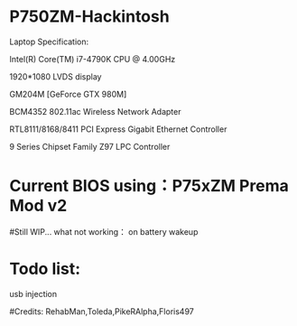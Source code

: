 # P750ZM-Hackintosh

Laptop Specification:

  Intel(R) Core(TM) i7-4790K CPU @ 4.00GHz
  
  1920*1080 LVDS display
  
  GM204M [GeForce GTX 980M]
  
  BCM4352 802.11ac Wireless Network Adapter
  
  RTL8111/8168/8411 PCI Express Gigabit Ethernet Controller
  
  9 Series Chipset Family Z97 LPC Controller
  
# Current BIOS using：P75xZM Prema Mod v2

#Still WIP... what not working：
  on battery wakeup
  
# Todo list:
  usb injection
  

#Credits: 
  RehabMan,Toleda,PikeRAlpha,Floris497
